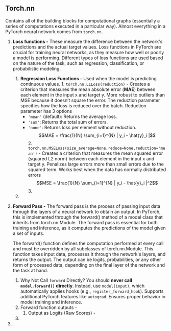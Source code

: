 

## Torch.nn

Contains all of the building blocks for computational graphs (essentially a series of computations executed in a particular way). Almost everything in a PyTorch neural network comes from `torch.nn`. 

1. **Loss functions -** These measure the difference between the network's predictions and the actual target values. Loss functions in PyTorch are crucial for training neural networks, as they measure how well or poorly a model is performing. Different types of loss functions are used based on the nature of the task, such as regression, classification, or probabilistic modeling. 
	1.   **Regression Loss Functions -** Used when the model is predicting continuous values.
		1. `torch.nn.L1Loss(reduction)` - Creates a criterion that measures the mean absolute error (**MAE**) between each element in the input x and target y. More robust to outliers than MSE because it doesn’t square the error.
		   The reduction parameter specifies how the loss is reduced over the batch. Reduction parameter has 3 options 
		   - `'mean'` (default): Returns the average loss.
		   - `'sum'`: Returns the total sum of errors.
		   - `'none'`: Returns loss per element without reduction.
	   $$MAE = \frac{1}{N} \sum_{i=1}^{N} | y_i - \hat{y}_i |$$
		2. `torch.nn.MSELoss(size_average=None,reduce=None,reduction='mean')` - Creates a criterion that measures the mean squared error (squared L2 norm) between each element in the input x and target y. Penalizes large errors more than small errors due to the squared term. Works best when the data has normally distributed errors$$MSE = \frac{1}{N} \sum_{i=1}^{N} | y_i - \hat{y}_i |^2$$
		3. 
	2.   
2. **Forward Pass -** The forward pass is the process of passing input data through the layers of a neural network to obtain an output. In PyTorch, this is implemented through the forward() method of a model class that inherits from torch.nn.Module. The forward pass is essential for both training and inference, as it computes the predictions of the model given a set of inputs.
   
   The forward() function defines the computation performed at every call and must be overridden by all subclasses of torch.nn.Module. This function takes input data, processes it through the network's layers, and returns the output. The output can be logits, probabilities, or any other form of processed data, depending on the final layer of the network and the task at hand.
	1. Why Not Call `forward` Directly?
	   You should **never call `model.forward()` directly**. Instead, use `model(input)`, which automatically applies hooks (e.g., `register_forward_hook`). Supports additional PyTorch features like `autograd`. Ensures proper behavior in model training and inference.
	2. Forward function outputs - 
		1. Output as Logits (Raw Scores) - 
	3. 
2. 